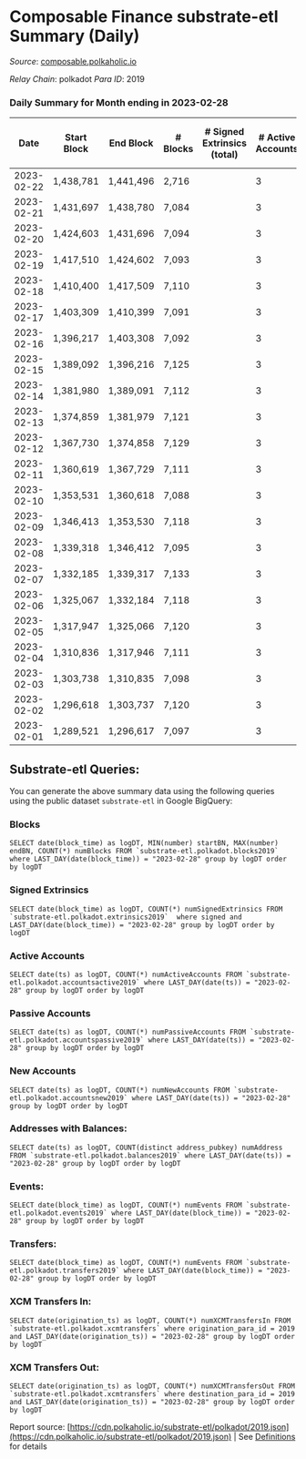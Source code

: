 # Composable Finance substrate-etl Summary (Daily)

_Source_: [composable.polkaholic.io](https://composable.polkaholic.io)

*Relay Chain*: polkadot
*Para ID*: 2019



### Daily Summary for Month ending in 2023-02-28


| Date | Start Block | End Block | # Blocks | # Signed Extrinsics (total) | # Active Accounts | # Passive | # New | # Addresses with Balances | # Events | # Transfers | # XCM Transfers In | # XCM Transfers Out | Issues | 
| ---- | ----------- | --------- | -------- | --------------------------- | ----------------- | --------- | ----- | ------------------------- | -------- | ----------- | ------------------ | ------------------- | ------ |
| 2023-02-22 | 1,438,781 | 1,441,496 | 2,716 |  | 3 |  |  | 10 | 5,433 |   |   |   |  |
| 2023-02-21 | 1,431,697 | 1,438,780 | 7,084 |  | 3 |  |  | 10 | 14,172 |   |   |   |  |
| 2023-02-20 | 1,424,603 | 1,431,696 | 7,094 |  | 3 |  |  | 10 | 14,192 |   |   |   |  |
| 2023-02-19 | 1,417,510 | 1,424,602 | 7,093 |  | 3 |  |  | 10 | 14,190 |   |   |   |  |
| 2023-02-18 | 1,410,400 | 1,417,509 | 7,110 |  | 3 |  |  | 10 | 14,227 |   |   |   |  |
| 2023-02-17 | 1,403,309 | 1,410,399 | 7,091 |  | 3 |  |  | 10 | 14,186 |   |   |   |  |
| 2023-02-16 | 1,396,217 | 1,403,308 | 7,092 |  | 3 |  |  | 10 | 14,188 |   |   |   |  |
| 2023-02-15 | 1,389,092 | 1,396,216 | 7,125 |  | 3 |  |  | 10 | 14,254 |   |   |   |  |
| 2023-02-14 | 1,381,980 | 1,389,091 | 7,112 |  | 3 |  |  | 10 | 14,228 |   |   |   |  |
| 2023-02-13 | 1,374,859 | 1,381,979 | 7,121 |  | 3 |  |  | 10 | 14,246 |   |   |   |  |
| 2023-02-12 | 1,367,730 | 1,374,858 | 7,129 |  | 3 |  |  | 10 | 14,262 |   |   |   |  |
| 2023-02-11 | 1,360,619 | 1,367,729 | 7,111 |  | 3 |  |  | 10 | 14,229 |   |   |   |  |
| 2023-02-10 | 1,353,531 | 1,360,618 | 7,088 |  | 3 |  |  | 10 | 14,180 |   |   |   |  |
| 2023-02-09 | 1,346,413 | 1,353,530 | 7,118 |  | 3 |  |  | 10 | 14,239 |   |   |   |  |
| 2023-02-08 | 1,339,318 | 1,346,412 | 7,095 |  | 3 |  |  | 10 | 14,194 |   |   |   |  |
| 2023-02-07 | 1,332,185 | 1,339,317 | 7,133 |  | 3 |  |  | 10 | 14,270 |   |   |   |  |
| 2023-02-06 | 1,325,067 | 1,332,184 | 7,118 |  | 3 |  |  | 10 | 14,240 |   |   |   |  |
| 2023-02-05 | 1,317,947 | 1,325,066 | 7,120 |  | 3 |  |  | 10 | 14,244 |   |   |   |  |
| 2023-02-04 | 1,310,836 | 1,317,946 | 7,111 |  | 3 |  |  | 10 | 14,226 |   |   |   |  |
| 2023-02-03 | 1,303,738 | 1,310,835 | 7,098 |  | 3 |  |  | 10 | 14,203 |   |   |   |  |
| 2023-02-02 | 1,296,618 | 1,303,737 | 7,120 |  | 3 |  |  | 10 | 14,244 |   |   |   |  |
| 2023-02-01 | 1,289,521 | 1,296,617 | 7,097 |  | 3 |  |  | 10 | 14,198 |   |   |   |  |

## Substrate-etl Queries:
You can generate the above summary data using the following queries using the public dataset `substrate-etl` in Google BigQuery:


### Blocks
```
SELECT date(block_time) as logDT, MIN(number) startBN, MAX(number) endBN, COUNT(*) numBlocks FROM `substrate-etl.polkadot.blocks2019`  where LAST_DAY(date(block_time)) = "2023-02-28" group by logDT order by logDT
```


### Signed Extrinsics
```
SELECT date(block_time) as logDT, COUNT(*) numSignedExtrinsics FROM `substrate-etl.polkadot.extrinsics2019`  where signed and LAST_DAY(date(block_time)) = "2023-02-28" group by logDT order by logDT
```


### Active Accounts
```
SELECT date(ts) as logDT, COUNT(*) numActiveAccounts FROM `substrate-etl.polkadot.accountsactive2019` where LAST_DAY(date(ts)) = "2023-02-28" group by logDT order by logDT
```


### Passive Accounts
```
SELECT date(ts) as logDT, COUNT(*) numPassiveAccounts FROM `substrate-etl.polkadot.accountspassive2019` where LAST_DAY(date(ts)) = "2023-02-28" group by logDT order by logDT
```


### New Accounts
```
SELECT date(ts) as logDT, COUNT(*) numNewAccounts FROM `substrate-etl.polkadot.accountsnew2019` where LAST_DAY(date(ts)) = "2023-02-28" group by logDT order by logDT
```


### Addresses with Balances:
```
SELECT date(ts) as logDT, COUNT(distinct address_pubkey) numAddress FROM `substrate-etl.polkadot.balances2019` where LAST_DAY(date(ts)) = "2023-02-28" group by logDT order by logDT
```


### Events:
```
SELECT date(block_time) as logDT, COUNT(*) numEvents FROM `substrate-etl.polkadot.events2019` where LAST_DAY(date(block_time)) = "2023-02-28" group by logDT order by logDT
```


### Transfers:
```
SELECT date(block_time) as logDT, COUNT(*) numEvents FROM `substrate-etl.polkadot.transfers2019` where LAST_DAY(date(block_time)) = "2023-02-28" group by logDT order by logDT
```


### XCM Transfers In:
```
SELECT date(origination_ts) as logDT, COUNT(*) numXCMTransfersIn FROM `substrate-etl.polkadot.xcmtransfers` where origination_para_id = 2019 and LAST_DAY(date(origination_ts)) = "2023-02-28" group by logDT order by logDT
```


### XCM Transfers Out:
```
SELECT date(origination_ts) as logDT, COUNT(*) numXCMTransfersOut FROM `substrate-etl.polkadot.xcmtransfers` where destination_para_id = 2019 and LAST_DAY(date(origination_ts)) = "2023-02-28" group by logDT order by logDT
```



Report source: [https://cdn.polkaholic.io/substrate-etl/polkadot/2019.json](https://cdn.polkaholic.io/substrate-etl/polkadot/2019.json) | See [Definitions](/DEFINITIONS.md) for details
